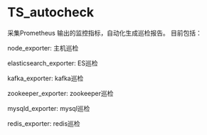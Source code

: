 # TS_autocheck
采集Prometheus 输出的监控指标，自动化生成巡检报告。
目前包括：

node_exporter: 主机巡检

elasticsearch_exporter: ES巡检

kafka_exporter: kafka巡检

zookeeper_exporter: zookeeper巡检

mysqld_exporter: mysql巡检

redis_exporter: redis巡检
